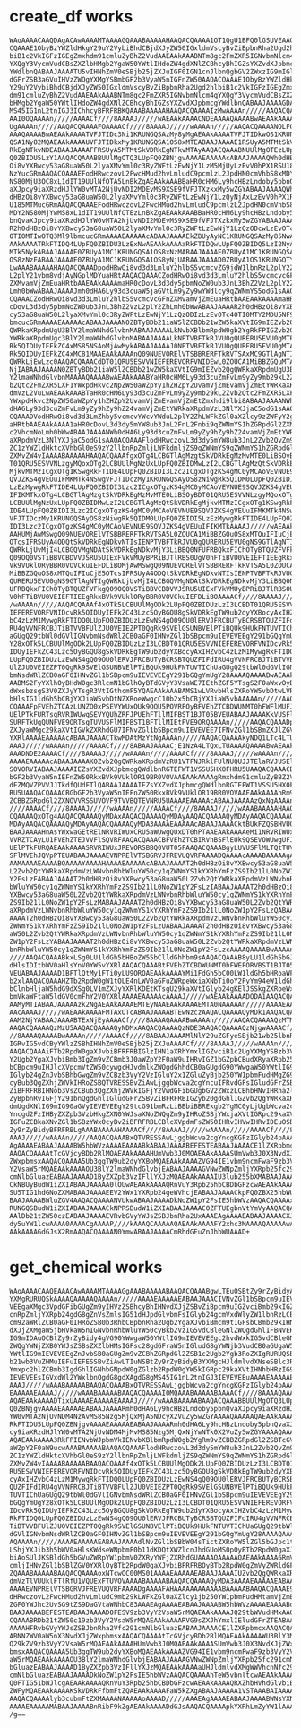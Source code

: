 # create_df works

    WAoAAAACAAQDAgACAwAAAAMTAAAAGQAAABAAAAAHAAQACQAAAA1OT1QgU1BFQ0lGSUVEAAQA
    CQAAAE1ObyBzYWZldHkgY29uY2VybiBhdCBjdXJyZW50IGxldmVscyBvZiBpbnRha2Ugd2hl
    biB1c2VkIGFzIGEgZmxhdm91cmluZyBhZ2VudAAEAAkAAABNTm8gc2FmZXR5IGNvbmNlcm4g
    YXQgY3VycmVudCBsZXZlbHMgb2YgaW50YWtlIHdoZW4gdXNlZCBhcyBhIGZsYXZvdXJpbmcg
    YWdlbnQABAAJAAAATU5vIHNhZmV0eSBjb25jZXJuIGF0IGN1cnJlbnQgbGV2ZWxzIG9mIGlu
    dGFrZSB3aGVuIHVzZWQgYXMgYSBmbGF2b3VyaW5nIGFnZW50AAQACQAAAE1ObyBzYWZldHkg
    Y29uY2VybiBhdCBjdXJyZW50IGxldmVscyBvZiBpbnRha2Ugd2hlbiB1c2VkIGFzIGEgZmxh
    dm91cmluZyBhZ2VudAAEAAkAAABNTm8gc2FmZXR5IGNvbmNlcm4gYXQgY3VycmVudCBsZXZl
    bHMgb2YgaW50YWtlIHdoZW4gdXNlZCBhcyBhIGZsYXZvdXJpbmcgYWdlbnQABAAJAAAAGDAt
    MS45IG1nL2tnIGJ3IChhcyBFRFRBKQAAABAAAAAHAAQACQAAAAIzMwAAAAn/////AAQACQAA
    AAI0OQAAAAn/////AAAACf////8AAAAJ/////wAEAAkAAAACNDEAAAAQAAAABwAEAAkAAAAB
    UgAAAAn/////AAQACQAAAAFOAAAACf////8AAAAJ/////wAAAAn/////AAQACQAAAANOLFQA
    AAAQAAAABwAEAAkAAAATVFJTIDc3Ni1KRUNGQSAzMy8yMgAEAAkAAAATVFJTIDkwOS1KRUNG
    QSA1Ny82MQAEAAkAAAAUVFJTIDkxMy1KRUNGQSA1OS8xMTEABAAJAAAAE1RSUyA5MTMtSkVD
    RkEgNTkvNDEABAAJAAAAFFRSUyA5MTMtSkVDRkEgNTkvMTAyAAQACQAAABNUUlMgOTEzLUpF
    Q0ZBIDU5LzY1AAQACQAAABBUUlMgOTQ3LUpFQ0ZBNjgvAAAAEAAAAAcABAAJAAAAQWh0dHBz
    Oi8vYXBwcy53aG8uaW50L2lyaXMvYml0c3RyZWFtLzEwNjY1LzM5MjUyLzEvV0hPX1RSU183
    NzYucGRmAAQACQAAAEFodHRwczovL2FwcHMud2hvLmludC9pcmlzL2JpdHN0cmVhbS8xMDY2
    NS80MjU3OC8xL1dIT19UUlNfOTA5LnBkZgAEAAkAAABBaHR0cHM6Ly9hcHBzLndoby5pbnQv
    aXJpcy9iaXRzdHJlYW0vMTA2NjUvNDI2MDEvMS9XSE9fVFJTXzkxMy5wZGYABAAJAAAAQWh0
    dHBzOi8vYXBwcy53aG8uaW50L2lyaXMvYml0c3RyZWFtLzEwNjY1LzQyNjAxLzEvV0hPX1RS
    U185MTMucGRmAAQACQAAAEFodHRwczovL2FwcHMud2hvLmludC9pcmlzL2JpdHN0cmVhbS8x
    MDY2NS80MjYwMS8xL1dIT19UUlNfOTEzLnBkZgAEAAkAAABBaHR0cHM6Ly9hcHBzLndoby5p
    bnQvaXJpcy9iaXRzdHJlYW0vMTA2NjUvNDI2MDEvMS9XSE9fVFJTXzkxMy5wZGYABAAJAAAA
    R2h0dHBzOi8vYXBwcy53aG8uaW50L2lyaXMvYml0c3RyZWFtLzEwNjY1LzQzODcwLzEvOTc4
    OTI0MTIwOTQ3Ml9lbmcucGRmAAAAEAAAAAcABAAJAAAAEkZBUyAyNC1KRUNGQSAzMy85NwAE
    AAkAAAATRkFTIDQ4LUpFQ0ZBIDU3LzExNwAEAAkAAAAaRkFTIDQwLUpFQ0ZBIDQ5LzI2NyAo
    MTk5NykABAAJAAAAE0ZBUyA1MC1KRUNGQSA1OS8xNzMABAAJAAAAE0ZBUyA1MC1KRUNGQSA1
    OS8zNzEABAAJAAAAE0ZBUyA1MC1KRUNGQSA1OS8yNjUABAAJAAAAD0ZBUyA1OS1KRUNGQTY4
    LwAAABAAAAAHAAQACQAAADpodHRwOi8vd3d3LmluY2hlbS5vcmcvZG9jdW1lbnRzL2plY2Zh
    L2plY21vbm8vdjAyNGplMDYuaHRtAAQACQAAACZodHRwOi8vd3d3LmluY2hlbS5vcmcvcGFn
    ZXMvamVjZmEuaHRtbAAEAAkAAAAmaHR0cDovL3d3dy5pbmNoZW0ub3JnL3BhZ2VzL2plY2Zh
    Lmh0bWwABAAJAAAAJmh0dHA6Ly93d3cuaW5jaGVtLm9yZy9wYWdlcy9qZWNmYS5odG1sAAQA
    CQAAACZodHRwOi8vd3d3LmluY2hlbS5vcmcvcGFnZXMvamVjZmEuaHRtbAAEAAkAAAAmaHR0
    cDovL3d3dy5pbmNoZW0ub3JnL3BhZ2VzL2plY2ZhLmh0bWwABAAJAAAAR2h0dHBzOi8vYXBw
    cy53aG8uaW50L2lyaXMvYml0c3RyZWFtLzEwNjY1LzQzODIzLzEvOTc4OTI0MTY2MDU5NF9l
    bmcucGRmAAAAEAAAAAcABAAJAAAAN0ZBTyBDb21iaW5lZCBDb21wZW5kaXVtIG9mIEZvb2Qg
    QWRkaXRpdmUgU3BlY2lmaWNhdGlvbnMABAAJAAAALkNvbXBlbmRpdW0gb2YgRkFPIGZvb2Qg
    YWRkaXRpdmUgc3BlY2lmaWNhdGlvbnMABAAJAAAALkNPTVBFTkRJVU0gQURERU5EVU0gMTEv
    Rk5QIDUyIEFkZC4xMS85NSAoMjAwMykABAAJAAAAJ0NPTVBFTkRJVU0gQURERU5EVU0gMTAv
    Rk5QIDUyIEFkZC4xMC81MAAEAAkAAAAnQ09NUEVORElVTSBBRERFTkRVTSAxMC9GTlAgNTIg
    QWRkLjEwLzc0AAQACQAAACdDT01QRU5ESVVNIEFEREVORFVNIDEwL0ZOUCA1MiBBZGQuMTAv
    NjIABAAJAAAAN0ZBTyBDb21iaW5lZCBDb21wZW5kaXVtIG9mIEZvb2QgQWRkaXRpdmUgU3Bl
    Y2lmaWNhdGlvbnMAAAAQAAAABwAEAAkAAABYaHR0cHM6Ly93d3cuZmFvLm9yZy9mb29kL2Zv
    b2Qtc2FmZXR5LXF1YWxpdHkvc2NpZW50aWZpYy1hZHZpY2UvamVjZmEvamVjZmEtYWRkaXRp
    dmVzL2VuLwAEAAkAAABTaHR0cHM6Ly93d3cuZmFvLm9yZy9mb29kL2Zvb2Qtc2FmZXR5LXF1
    YWxpdHkvc2NpZW50aWZpYy1hZHZpY2UvamVjZmEvamVjZmEtZmxhdi9lbi8ABAAJAAAANWh0
    dHA6Ly93d3cuZmFvLm9yZy9hZy9hZ24vamVjZmEtYWRkaXRpdmVzL3NlYXJjaC5odG1sAAQA
    CQAAADVodHRwOi8vd3d3LmZhby5vcmcvYWcvYWduL2plY2ZhLWFkZGl0aXZlcy9zZWFyY2gu
    aHRtbAAEAAkAAAA1aHR0cDovL3d3dy5mYW8ub3JnL2FnL2Fnbi9qZWNmYS1hZGRpdGl2ZXMv
    c2VhcmNoLmh0bWwABAAJAAAANWh0dHA6Ly93d3cuZmFvLm9yZy9hZy9hZ24vamVjZmEtYWRk
    aXRpdmVzL3NlYXJjaC5odG1sAAQACQAAAFlodHRwczovL3d3dy5mYW8ub3JnL2Zvb2QvZm9v
    ZC1zYWZldHktcXVhbGl0eS9zY2llbnRpZmljLWFkdmljZS9qZWNmYS9qZWNmYS1hZGRpdGl2
    ZXMvZW4vIAAAABAAAAAHAAQACQAAAfgxOTg4LCBGTlAgMzgtSkVDRkEgMzMvMTE0LiBSOyBD
    T01QRU5ESVVNLzgyMQoxOTg2LCBUUlMgNzUxLUpFQ0ZBIDMwLzI2LCBGTlAgMzQtSkVDRkEg
    MjkvMTMzICgxOTg1KSwgRkFTIDE4LUpFQ0ZBIDI3Lzc2ICgxOTgzKS4gMC0yMCAoVEVNUE9S
    QVJZKS4gVEUuIFMKMTk4NSwgVFJTIDczMy1KRUNGQSAyOS8zNiwgRk5QIDM0LUpFQ0ZBIDI5
    LzEzMywgRkFTIDE4LUpFQ0ZBIDI3Lzc2ICgxOTgzKS4gMC0yMCAoVEVNUE9SQVJZKS4gVEUu
    IFIKMTkxOTg4LCBGTlAgMzgtSkVDRkEgMzMvMTE0LiBSOyBDT01QRU5ESVVNLzgyMQoxOTg2
    LCBUUlMgNzUxLUpFQ0ZBIDMwLzI2LCBGTlAgMzQtSkVDRkEgMjkvMTMzICgxOTg1KSwgRkFT
    IDE4LUpFQ0ZBIDI3Lzc2ICgxOTgzKS4gMC0yMCAoVEVNUE9SQVJZKS4gVEUuIFMKMTk4NSwg
    VFJTIDczMy1KRUNGQSAyOS8zNiwgRk5QIDM0LUpFQ0ZBIDI5LzEzMywgRkFTIDE4LUpFQ0ZB
    IDI3Lzc2ICgxOTgzKS4gMC0yMCAoVEVNUE9SQVJZKS4gVEUuIFIKMTkAAAAJ/////wAEAAkA
    AAHUMjAwMSwgQ09NUEVORElVTSBBRERFTkRVTSA5L0ZOUCA1MiBBZGQuOS8xMTQuIFIuCjE5
    OTcsIFRSUyA4ODQtSkVDRkEgNDkvNTIsIENPTVBFTkRJVU0gQURERU5EVU0gNS9GTlAgNTIg
    QWRkLjUvMjI4LCBGQVMgNDAtSkVDRkEgNDkvMjY3LiBBQ0NFUFRBQkxFIChOTyBTQUZFVFkg
    Q09OQ0VSTiBBVCBDVVJSRU5UIExFVkVMUyBPRiBJTlRBS0UgV0hFTiBVU0VEIEFTIEEgRkxB
    Vk9VUklORyBBR0VOVCkuIEFDLiBOMjAwMSwgQ09NUEVORElVTSBBRERFTkRVTSA5L0ZOUCA1
    MiBBZGQuOS8xMTQuIFIuCjE5OTcsIFRSUyA4ODQtSkVDRkEgNDkvNTIsIENPTVBFTkRJVU0g
    QURERU5EVU0gNS9GTlAgNTIgQWRkLjUvMjI4LCBGQVMgNDAtSkVDRkEgNDkvMjY3LiBBQ0NF
    UFRBQkxFIChOTyBTQUZFVFkgQ09OQ0VSTiBBVCBDVVJSRU5UIExFVkVMUyBPRiBJTlRBS0Ug
    V0hFTiBVU0VEIEFTIEEgRkxBVk9VUklORyBBR0VOVCkuIEFDLiBOAAAACf////8AAAAJ////
    /wAAAAn/////AAQACQAAAf4xOTk5LCBUUlMgODk2LUpFQ0ZBIDUzLzI3LCBDT01QRU5ESVVN
    IEFEREVORFVNIDcvRk5QIDUyIEFkZC43Lzc5OyBGQU8gSkVDRkEgTW9ub2dyYXBocyAxIHZv
    bC4zLzM1MywgRkFTIDQ0LUpFQ0ZBIDUzLzEwNS4gQ09OU0lERVJFRCBUTyBCRSBTQUZFIFdI
    RU4gVVNFRCBJTiBTVVBFUlZJU0VEIEZPT0QgRk9SVElGSUNBVElPTiBQUk9HUkFNTUVTIChU
    aGUgQ29tbWl0dGVlIGNvbmNsdWRlZCB0aGF0IHNvZGl1bSBpcm9uIEVEVEEgY291bGQgYmUg
    Y28xOTk5LCBUUlMgODk2LUpFQ0ZBIDUzLzI3LCBDT01QRU5ESVVNIEFEREVORFVNIDcvRk5Q
    IDUyIEFkZC43Lzc5OyBGQU8gSkVDRkEgTW9ub2dyYXBocyAxIHZvbC4zLzM1MywgRkFTIDQ0
    LUpFQ0ZBIDUzLzEwNS4gQ09OU0lERVJFRCBUTyBCRSBTQUZFIFdIRU4gVVNFRCBJTiBTVVBF
    UlZJU0VEIEZPT0QgRk9SVElGSUNBVElPTiBQUk9HUkFNTUVTIChUaGUgQ29tbWl0dGVlIGNv
    bmNsdWRlZCB0aGF0IHNvZGl1bSBpcm9uIEVEVEEgY291bGQgYmUgY28AAAAQAAAABwAEAAkA
    AABMS2FyYXlhOyBHdW0gc3RlcmN1bGlhOyBTdGVyY3VsaWE7IEthZGF5YTsgS2F0aWxvOyBL
    dWxsbzsgS3V0ZXJyYTsgR3VtIGthcmF5YQAEAAkAAABAMS1wLVRvbHlsZXRoYW5vbDtwLVRv
    bHlsIG1ldGh5bCBjYXJiaW5vbDtNZXRoeWwgcC10b2x5bCBjYXJiaW5vbAAAAAn/////AAQA
    CQAAAFpFVEhZTCAzLUNZQ0xPSEVYWUxQUk9QQU5PQVRFOyBFVEhZTCBDWUNMT0hFWFlMUFJP
    UElPTkFURTsgRVRIWUwgSEVYQUhZRFJPUEhFTllMIFBST1BJT05BVEUABAAJAAAAKkVUSFlM
    SURFTkUgQUNFVE9ORTsgTUVUSFlMIFBST1BFTllMIEtFVE9ORQAAAAn/////AAQACQAAADpG
    ZXJyaWMgc29kaXVtIGVkZXRhdGU7IFNvZGl1bSBpcm9uIEVEVEE7IFNvZGl1bSBmZXJlZGV0
    YXRlAAAAEAAAAAcABAAJAAAACTkwMDAtMzYtNgAAAAn/////AAQACQAAAAkyNDQ1LTc4LTUA
    AAAJ/////wAAAAn/////AAAACf////8ABAAJAAAACjE1NzA4LTQxLTUAAAAQAAAABwAEAAkA
    AAADNDE2AAAACf////8AAAAJ/////wAAAAn/////AAAACf////8AAAAJ/////wAAAAn/////
    AAAAEAAAAAcABAAJAAAAK0Zvb2QgQWRkaXRpdmVzRU1VTFNJRklFUlNUQUJJTElaRVJUSElD
    S0VORVIABAAJAAAAIEZsYXZvdXJpbmcgQWdlbnRGTEFWT1VSSU5HX0FHRU5UAAQACQAAACBG
    bGF2b3VyaW5nIEFnZW50RkxBVk9VUklOR19BR0VOVAAEAAkAAAAgRmxhdm91cmluZyBBZ2Vu
    dEZMQVZPVVJJTkdfQUdFTlQABAAJAAAAIEZsYXZvdXJpbmcgQWdlbnRGTEFWT1VSSU5HX0FH
    RU5UAAQACQAAACBGbGF2b3VyaW5nIEFnZW50RkxBVk9VUklOR19BR0VOVAAEAAkAAAAhRm9v
    ZCBBZGRpdGl2ZXNOVVRSSUVOVF9TVVBQTEVNRU5UAAAAEAAAAAcABAAJAAAAAzQxNgAAAAn/
    ////AAAACf////8AAAAJ/////wAAAAn/////AAAACf////8AAAAJ/////wAAABAAAAAHAAQA
    CQAAAAQxOTg4AAQACQAAAAQyMDAxAAQACQAAAAQyMDAyAAQACQAAAAQyMDAyAAQACQAAAAQy
    MDAyAAQACQAAAAQyMDAyAAQACQAAAAQyMDA3AAAAEAAAAAcABAAJAAAACktBUkFZQSBHVU0A
    BAAJAAAAHnAsYWxwaGEtRElNRVRIWUxCRU5aWUwgQUxDT0hPTAAEAAkAAAAeMi1NRVRIWUxC
    VVRZTCAyLU1FVEhZTEJVVFlSQVRFAAQACQAAACBFVEhZTCBIRVhBSFlEUk9QSEVOWUwgUFJP
    UElPTkFURQAEAAkAAAASRVRIWUxJREVORSBBQ0VUT05FAAQACQAAABgyLUVUSFlMLTQtTUVU
    SFlMVEhJQVpPTEUABAAJAAAAEVNPRElVTSBGRVJFREVUQVRFAAAADQAAAAcAAAABAAAAAgAA
    AAMAAAAEAAAABQAAAAYAAAAHAAAAEAAAAAcABAAJAAAAT2h0dHBzOi8vYXBwcy53aG8uaW50
    L2Zvb2QtYWRkaXRpdmVzLWNvbnRhbWluYW50cy1qZWNmYS1kYXRhYmFzZS9Ib21lL0NoZW1p
    Y2FsLzEABAAJAAAAT2h0dHBzOi8vYXBwcy53aG8uaW50L2Zvb2QtYWRkaXRpdmVzLWNvbnRh
    bWluYW50cy1qZWNmYS1kYXRhYmFzZS9Ib21lL0NoZW1pY2FsLzIABAAJAAAAT2h0dHBzOi8v
    YXBwcy53aG8uaW50L2Zvb2QtYWRkaXRpdmVzLWNvbnRhbWluYW50cy1qZWNmYS1kYXRhYmFz
    ZS9Ib21lL0NoZW1pY2FsLzMABAAJAAAAT2h0dHBzOi8vYXBwcy53aG8uaW50L2Zvb2QtYWRk
    aXRpdmVzLWNvbnRhbWluYW50cy1qZWNmYS1kYXRhYmFzZS9Ib21lL0NoZW1pY2FsLzQABAAJ
    AAAAT2h0dHBzOi8vYXBwcy53aG8uaW50L2Zvb2QtYWRkaXRpdmVzLWNvbnRhbWluYW50cy1q
    ZWNmYS1kYXRhYmFzZS9Ib21lL0NoZW1pY2FsLzUABAAJAAAAT2h0dHBzOi8vYXBwcy53aG8u
    aW50L2Zvb2QtYWRkaXRpdmVzLWNvbnRhbWluYW50cy1qZWNmYS1kYXRhYmFzZS9Ib21lL0No
    ZW1pY2FsLzYABAAJAAAAT2h0dHBzOi8vYXBwcy53aG8uaW50L2Zvb2QtYWRkaXRpdmVzLWNv
    bnRhbWluYW50cy1qZWNmYS1kYXRhYmFzZS9Ib21lL0NoZW1pY2FsLzcAAAAQAAAABwAAAAn/
    ////AAQACQAAABkxLSg0LU1ldGh5bHBoZW55bClldGhhbm9sAAQACQAAAB8yLU1ldGh5bGJ1
    dHlsIDItbWV0aHlsYnV0YW5vYXRlAAQACQAAABtFVEhZTCBDWUNMT0hFWEFORVBST1BJT05B
    VEUABAAJAAAAD1BFTlQtMy1FTi0yLU9ORQAEAAkAAAAYMi1FdGh5bC00LW1ldGh5bHRoaWF6
    b2xlAAQACQAAAHZTb2RpdW0gW1tOLE4nLWV0aGFuZWRpeWxiaXNbTi0oY2FyYm94eW1ldGh5
    bClnbHljaW5hdG9dXSg0LV1mZXJyYXRlKDEtKTsgU29kaXVtIGlyb24gKElJSSkgZXRoeWxl
    bmVkaWFtaW5ldGV0cmFhY2V0YXRlAAAAEAAAAAcAAAAJ/////wAEAAkAAAADODA1AAQACQAA
    AAMyMTIABAAJAAAAAzk2NgAEAAkAAAAEMTEyNAAEAAkAAAAEMTA0NAAAAAn/////AAAAEAAA
    AAcAAAAJ/////wAEAAkAAAAFMTAxOTcABAAJAAAABTEwNzczAAQACQAAAAQyMDk1AAQACQAA
    AAM2NjYABAAJAAAABTExNjEyAAAACf////8AAAAQAAAABwAAAAn/////AAQACQAAAAQzMTM5
    AAQACQAAAAQzMzU5AAQACQAAAAQyNDMxAAQACQAAAAQzNDE3AAQACQAAAAQzNjgwAAAACf//
    //8AAAAQAAAABwAAAAn/////AAAACf////8ABAAJAAAAMlNlY29uZGFyeSBjb21wb25lbnRz
    IGRvIG5vdCByYWlzZSBhIHNhZmV0eSBjb25jZXJuAAAACf////8AAAAJ/////wAAAAn/////
    AAQACQAAAiFTb2RpdW0gaXJvbiBFRFRBIGlzIHN1aXRhYmxlIGZvciB1c2UgYXMgYSBzb3Vy
    Y2Ugb2YgaXJvbiBmb3IgZm9vZCBmb3J0aWZpY2F0aW9uIHRvIGZ1bGZpbCBudXRyaXRpb25h
    bCBpcm9uIHJlcXVpcmVtZW50cywgcHJvdmlkZWQgdGhhdCB0aGUgdG90YWwgaW50YWtlIG9m
    IGlyb24gZnJvbSBhbGwgZm9vZCBzb3VyY2VzIGluY2x1ZGluZyBjb250YW1pbmFudHMgZG9l
    cyBub3QgZXhjZWVkIHRoZSBQTVRESSBvZiAwLjggbWcva2cgYncuIFRvdGFsIGludGFrZSBv
    ZiBFRFRBIHNob3VsZCBub3QgZXhjZWVkIGFjY2VwdGFibGUgbGV2ZWxzLCBhbHNvIHRha2lu
    ZyBpbnRvIGFjY291bnQgdGhlIGludGFrZSBvZiBFRFRBIGZyb20gdGhlIGZvb2QgYWRkaXRp
    dmUgdXNlIG9mIG90aGVyIEVEVEEgY29tcG91bmRzLiBBbiBBREkgb2YgMC0yLjUgbWcva2cg
    Yncgd2FzIHByZXZpb3VzbHkgZXN0YWJsaXNoZWQgZm9yIHRoZSBjYWxjaXVtIGRpc29kaXVt
    IGFuZCBkaXNvZGl1bSBzYWx0cyBvZiBFRFRBLCBlcXVpdmFsZW50IHRvIHVwIHRvIDEuOSBt
    Zy9rZyBidyBFRFRBLgAAABAAAAAHAAAACf////8AAAAJ/////wAAAAn/////AAAACf////8A
    AAAJ/////wAAAAn/////AAQACQAAABxQTVRESSAwLjggbWcva2cgYncgKGFzIGlyb24pAAAE
    AgAAAAEABAAJAAAABW5hbWVzAAAAEAAAABkABAAJAAAABEFESTEABAAJAAAACE1lZXRpbmcx
    AAQACQAAAAtTcGVjcyBDb2RlMQAEAAkAAAAHUmVwb3J0MQAEAAkAAAASUmVwb3J0X3NvdXJj
    ZWxpbmsxAAQACQAAAA5Ub3ggTW9ub2dyYXBoMQAEAAkAAAAZVG94IE1vbm9ncmFwaF9zb3Vy
    Y2VsaW5rMQAEAAkAAAAOU3BlY2lmaWNhdGlvbjEABAAJAAAAGVNwZWNpZmljYXRpb25fc291
    cmNlbGluazEABAAJAAAAD1ByZXZpb3VzIFllYXJzMQAEAAkAAAAIU3lub255bXMABAAJAAAA
    CkNBUyBudW1iZXIABAAJAAAAA0lOUwAEAAkAAAAQRnVuY3Rpb25hbCBDbGFzcwAEAAkAAAAL
    SU5TIG1hdGNoZXMABAAJAAAAEEV2YWx1YXRpb24geWVhcjEABAAJAAAACkpFQ0ZBX25hbWUA
    BAAJAAAABWluZGV4AAQACQAAAANVUkwABAAJAAAADkNoZW1pY2FsIE5hbWVzAAQACQAAAAxK
    RUNGQSBudW1iZXIABAAJAAAACkNPRSBudW1iZXIABAAJAAAAC0ZFTUEgbnVtYmVyAAQACQAA
    AAlDb21tZW50czEABAAJAAAAEVRvbGVyYWJsZSBJbnRha2UxAAAEAgAAAAEABAAJAAAACXJv
    dy5uYW1lcwAAAA0AAAACgAAAAP////kAAAQCAAAAAQAEAAkAAAAFY2xhc3MAAAAQAAAAAwAE
    AAkAAAAGdGJsX2RmAAQACQAAAAN0YmwABAAJAAAACmRhdGEuZnJhbWUAAAD+

# get_chemical works

    WAoAAAACAAQEAAACAwAAAAMTAAAAGgAAABAAAAABAAQACQAAABgwLTEuOSBtZy9rZyBidyAo
    YXMgRURUQSkAAAAQAAAAAQAAAAn/////AAAAEAAAAAEABAAJAAACIVNvZGl1bSBpcm9uIEVE
    VEEgaXMgc3VpdGFibGUgZm9yIHVzZSBhcyBhIHNvdXJjZSBvZiBpcm9uIGZvciBmb29kIGZv
    cnRpZmljYXRpb24gdG8gZnVsZmlsIG51dHJpdGlvbmFsIGlyb24gcmVxdWlyZW1lbnRzLCBw
    cm92aWRlZCB0aGF0IHRoZSB0b3RhbCBpbnRha2Ugb2YgaXJvbiBmcm9tIGFsbCBmb29kIHNv
    dXJjZXMgaW5jbHVkaW5nIGNvbnRhbWluYW50cyBkb2VzIG5vdCBleGNlZWQgdGhlIFBNVERJ
    IG9mIDAuOCBtZy9rZyBidy4gVG90YWwgaW50YWtlIG9mIEVEVEEgc2hvdWxkIG5vdCBleGNl
    ZWQgYWNjZXB0YWJsZSBsZXZlbHMsIGFsc28gdGFraW5nIGludG8gYWNjb3VudCB0aGUgaW50
    YWtlIG9mIEVEVEEgZnJvbSB0aGUgZm9vZCBhZGRpdGl2ZSB1c2Ugb2Ygb3RoZXIgRURUQSBj
    b21wb3VuZHMuIEFuIEFESSBvZiAwLTIuNSBtZy9rZyBidyB3YXMgcHJldmlvdXNseSBlc3Rh
    Ymxpc2hlZCBmb3IgdGhlIGNhbGNpdW0gZGlzb2RpdW0gYW5kIGRpc29kaXVtIHNhbHRzIG9m
    IEVEVEEsIGVxdWl2YWxlbnQgdG8gdXAgdG8gMS45IG1nL2tnIGJ3IEVEVEEuAAAAEAAAAAEA
    AAAJ/////wAAABAAAAABAAQACQAAABxQTVRESSAwLjggbWcva2cgYncgKGFzIGlyb24pAAAA
    EAAAAAEAAAAJ/////wAAABAAAAABAAQACQAAAAI0MQAAABAAAAABAAAACf////8AAAAQAAAA
    AQAEAAkAAAADTixUAAAAEAAAAAEAAAAJ/////wAAABAAAAABAAQACQAAABBUUlMgOTQ3LUpF
    Q0ZBNjgvAAAAEAAAAAEABAAJAAAARmh0dHA6Ly9hcHBzLndoby5pbnQvaXJpcy9iaXRzdHJl
    YW0vMTA2NjUvNDM4NzAvMS85Nzg5MjQxMjA5NDcyX2VuZy5wZGYAAAAQAAAAAQAEAAkAAAAP
    RkFTIDU5LUpFQ0ZBNjgvAAAAEAAAAAEABAAJAAAARmh0dHA6Ly9hcHBzLndoby5pbnQvaXJp
    cy9iaXRzdHJlYW0vMTA2NjUvNDM4MjMvMS85Nzg5MjQxNjYwNTk0X2VuZy5wZGYAAAAQAAAA
    AQAEAAkAAAA3RkFPIENvbWJpbmVkIENvbXBlbmRpdW0gb2YgRm9vZCBBZGRpdGl2ZSBTcGVj
    aWZpY2F0aW9ucwAAABAAAAABAAQACQAAAFlodHRwczovL3d3dy5mYW8ub3JnL2Zvb2QvZm9v
    ZC1zYWZldHktcXVhbGl0eS9zY2llbnRpZmljLWFkdmljZS9qZWNmYS9qZWNmYS1hZGRpdGl2
    ZXMvZW4vIAAAABAAAAABAAQACQAAAf4xOTk5LCBUUlMgODk2LUpFQ0ZBIDUzLzI3LCBDT01Q
    RU5ESVVNIEFEREVORFVNIDcvRk5QIDUyIEFkZC43Lzc5OyBGQU8gSkVDRkEgTW9ub2dyYXBo
    cyAxIHZvbC4zLzM1MywgRkFTIDQ0LUpFQ0ZBIDUzLzEwNS4gQ09OU0lERVJFRCBUTyBCRSBT
    QUZFIFdIRU4gVVNFRCBJTiBTVVBFUlZJU0VEIEZPT0QgRk9SVElGSUNBVElPTiBQUk9HUkFN
    TUVTIChUaGUgQ29tbWl0dGVlIGNvbmNsdWRlZCB0aGF0IHNvZGl1bSBpcm9uIEVEVEEgY291
    bGQgYmUgY28xOTk5LCBUUlMgODk2LUpFQ0ZBIDUzLzI3LCBDT01QRU5ESVVNIEFEREVORFVN
    IDcvRk5QIDUyIEFkZC43Lzc5OyBGQU8gSkVDRkEgTW9ub2dyYXBocyAxIHZvbC4zLzM1Mywg
    RkFTIDQ0LUpFQ0ZBIDUzLzEwNS4gQ09OU0lERVJFRCBUTyBCRSBTQUZFIFdIRU4gVVNFRCBJ
    TiBTVVBFUlZJU0VEIEZPT0QgRk9SVElGSUNBVElPTiBQUk9HUkFNTUVTIChUaGUgQ29tbWl0
    dGVlIGNvbmNsdWRlZCB0aGF0IHNvZGl1bSBpcm9uIEVEVEEgY291bGQgYmUgY28AAAAQAAAA
    AQAAAAn/////AAAAEAAAAAEABAAJAAAAdlNvZGl1bSBbW04sTictZXRoYW5lZGl5bGJpc1tO
    LShjYXJib3h5bWV0aHlsKWdseWNpbmF0b11dKDQtXWZlcnJhdGUoMS0pOyBTb2RpdW0gaXJv
    biAoSUlJKSBldGh5bGVuZWRpYW1pbmV0ZXRyYWFjZXRhdGUAAAAQAAAAAQAEAAkAAAA6RmVy
    cmljIHNvZGl1bSBlZGV0YXRlOyBTb2RpdW0gaXJvbiBFRFRBOyBTb2RpdW0gZmVyZWRldGF0
    ZQAAABAAAAABAAQACQAAAAoxNTcwOC00MS01AAAAEAAAAAEABAAJAAAAIUZvb2QgQWRkaXRp
    dmVzTlVUUklFTlRfU1VQUExFTUVOVAAAABAAAAABAAQACQAAAAQyMDA3AAAAEAAAAAEABAAJ
    AAAAEVNPRElVTSBGRVJFREVUQVRFAAAADgAAAAFAHAAAAAAAAAAAABAAAAABAAQACQAAAE9o
    dHRwczovL2FwcHMud2hvLmludC9mb29kLWFkZGl0aXZlcy1jb250YW1pbmFudHMtamVjZmEt
    ZGF0YWJhc2UvSG9tZS9DaGVtaWNhbC83AAAEAgAAAAEABAAJAAAABW5hbWVzAAAAEAAAABoA
    BAAJAAAABEFESTEABAAJAAAAD0FESV9zb3VyY2VsaW5rMQAEAAkAAAAJQ29tbWVudHMxAAQA
    CQAAABRDb21tZW50c19zb3VyY2VsaW5rMQAEAAkAAAARVG9sZXJhYmxlIEludGFrZTEABAAJ
    AAAAHFRvbGVyYWJsZSBJbnRha2Vfc291cmNlbGluazEABAAJAAAACE1lZXRpbmcxAAQACQAA
    ABNNZWV0aW5nX3NvdXJjZWxpbmsxAAQACQAAAAtTcGVjcyBDb2RlMQAEAAkAAAAWU3BlY3Mg
    Q29kZV9zb3VyY2VsaW5rMQAEAAkAAAAHUmVwb3J0MQAEAAkAAAASUmVwb3J0X3NvdXJjZWxp
    bmsxAAQACQAAAA5Ub3ggTW9ub2dyYXBoMQAEAAkAAAAZVG94IE1vbm9ncmFwaF9zb3VyY2Vs
    aW5rMQAEAAkAAAAOU3BlY2lmaWNhdGlvbjEABAAJAAAAGVNwZWNpZmljYXRpb25fc291cmNl
    bGluazEABAAJAAAAD1ByZXZpb3VzIFllYXJzMQAEAAkAAAAaUHJldmlvdXMgWWVhcnNfc291
    cmNlbGluazEABAAJAAAADkNoZW1pY2FsIE5hbWVzAAQACQAAAAhTeW5vbnltcwAEAAkAAAAK
    Q0FTIG51bWJlcgAEAAkAAAAQRnVuY3Rpb25hbCBDbGFzcwAEAAkAAAAQRXZhbHVhdGlvbiB5
    ZWFyMQAEAAkAAAAKSkVDRkFfbmFtZQAEAAkAAAAFaW5kZXgABAAJAAAAA1VSTAAABAIAAAAB
    AAQACQAAAAlyb3cubmFtZXMAAAANAAAAAoAAAAD/////AAAEAgAAAAEABAAJAAAABWNsYXNz
    AAAAEAAAAAMABAAJAAAABnRibF9kZgAEAAkAAAADdGJsAAQACQAAAApkYXRhLmZyYW1lAAAA
    /g==

